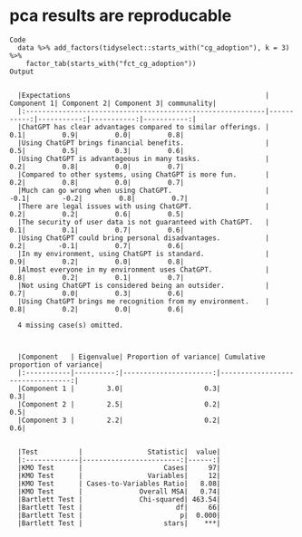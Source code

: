 # pca results are reproducable

    Code
      data %>% add_factors(tidyselect::starts_with("cg_adoption"), k = 3) %>%
        factor_tab(starts_with("fct_cg_adoption"))
    Output
      
      
      |Expectations                                                | Component 1| Component 2| Component 3| communality|
      |:-----------------------------------------------------------|-----------:|-----------:|-----------:|-----------:|
      |ChatGPT has clear advantages compared to similar offerings. |         0.1|         0.9|         0.0|         0.8|
      |Using ChatGPT brings financial benefits.                    |         0.5|         0.5|         0.3|         0.6|
      |Using ChatGPT is advantageous in many tasks.                |         0.2|         0.8|         0.0|         0.7|
      |Compared to other systems, using ChatGPT is more fun.       |         0.2|         0.8|         0.0|         0.7|
      |Much can go wrong when using ChatGPT.                       |        -0.1|        -0.2|         0.8|         0.7|
      |There are legal issues with using ChatGPT.                  |         0.2|         0.2|         0.6|         0.5|
      |The security of user data is not guaranteed with ChatGPT.   |         0.1|         0.1|         0.7|         0.6|
      |Using ChatGPT could bring personal disadvantages.           |         0.2|        -0.1|         0.7|         0.6|
      |In my environment, using ChatGPT is standard.               |         0.9|         0.2|         0.0|         0.8|
      |Almost everyone in my environment uses ChatGPT.             |         0.8|         0.2|         0.1|         0.7|
      |Not using ChatGPT is considered being an outsider.          |         0.7|         0.0|         0.3|         0.6|
      |Using ChatGPT brings me recognition from my environment.    |         0.8|         0.2|         0.0|         0.6|
      
      4 missing case(s) omitted.
      
      
      
      |Component   | Eigenvalue| Proportion of variance| Cumulative proportion of variance|
      |:-----------|----------:|----------------------:|---------------------------------:|
      |Component 1 |        3.0|                    0.3|                               0.3|
      |Component 2 |        2.5|                    0.2|                               0.5|
      |Component 3 |        2.2|                    0.2|                               0.6|
      
      
      |Test          |                Statistic|  value|
      |:-------------|------------------------:|------:|
      |KMO Test      |                    Cases|     97|
      |KMO Test      |                Variables|     12|
      |KMO Test      | Cases-to-Variables Ratio|   8.08|
      |KMO Test      |              Overall MSA|   0.74|
      |Bartlett Test |              Chi-squared| 463.54|
      |Bartlett Test |                       df|     66|
      |Bartlett Test |                        p|  0.000|
      |Bartlett Test |                    stars|    ***|

